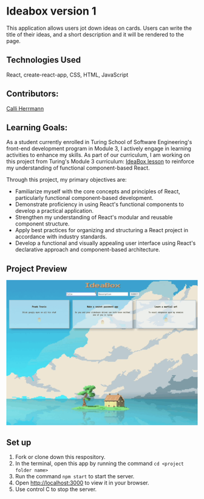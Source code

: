 # Ideabox version 1
This application allows users jot down ideas on cards. Users can write the title of their ideas, and a short description and it will be rendered to the page.

## Technologies Used
React, create-react-app, CSS, HTML, JavaScript

## Contributors:
<a href="https://github.com/CaliHam">Calli Herrmann</a>

## Learning Goals:
As a student currently enrolled in Turing School of Software Engineering's front-end development program in Module 3, I actively engage in learning activities to enhance my skills. As part of our curriculum, I am working on this project from Turing's Module 3 curriculum: <a href="https://frontend.turing.edu/lessons/module-3/react-2-the-how.html">IdeaBox lesson</a> to reinforce my understanding of functional component-based React.

Through this project, my primary objectives are:

- Familiarize myself with the core concepts and principles of React, particularly functional component-based development.
- Demonstrate proficiency in using React's functional components to develop a practical application.
- Strengthen my understanding of React's modular and reusable component structure.
- Apply best practices for organizing and structuring a React project in accordance with industry standards.
- Develop a functional and visually appealing user interface using React's declarative approach and component-based architecture.

## Project Preview
![gif project preview](gifs/ideabox1.gif)

## Set up
1. Fork or clone down this respository. 
2. In the terminal, open this app by running the command `cd <project folder name>`
3. Run the command `npm start` to start the server.
4. Open [http://localhost:3000](http://localhost:3000) to view it in your browser.
6. Use control C to stop the server.
